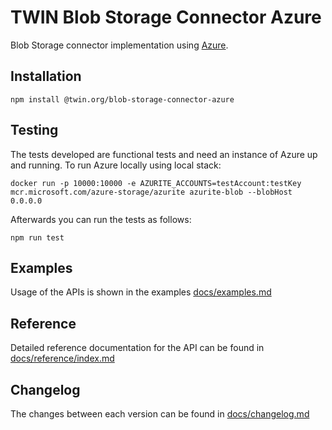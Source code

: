 # TWIN Blob Storage Connector Azure

Blob Storage connector implementation using [Azure](https://learn.microsoft.com/en-us/azure/storage/common/storage-samples-javascript?toc=%2Fazure%2Fstorage%2Fblobs%2Ftoc.json).

## Installation

```shell
npm install @twin.org/blob-storage-connector-azure
```

## Testing

The tests developed are functional tests and need an instance of Azure up and running. To run Azure locally using local stack:

```shell
docker run -p 10000:10000 -e AZURITE_ACCOUNTS=testAccount:testKey mcr.microsoft.com/azure-storage/azurite azurite-blob --blobHost 0.0.0.0
```

Afterwards you can run the tests as follows:

```shell
npm run test
```

## Examples

Usage of the APIs is shown in the examples [docs/examples.md](docs/examples.md)

## Reference

Detailed reference documentation for the API can be found in [docs/reference/index.md](docs/reference/index.md)

## Changelog

The changes between each version can be found in [docs/changelog.md](docs/changelog.md)

